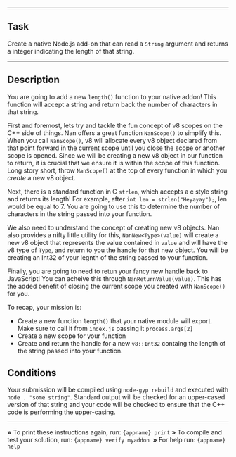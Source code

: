 ----------------------------------------------------------------------

## Task

Create a native Node.js add-on that can read a `String` argument and returns a integer indicating the length of that string.

----------------------------------------------------------------------

## Description

You are going to add a new `length()` function to your native addon! This function will accept a string and return back the number of characters in that string.

First and foremost, lets try and tackle the fun concept of v8 scopes on the C++ side of things. Nan offers a great function `NanScope()` to simplify this. When you call `NanScope()`, v8 will allocate every v8 object declared from that point forward in the current scope until you close the scope or another scope is opened. Since we will be creating a new v8 object in our function to return, it is crucial that we ensure it is within the scope of this function. Long story short, throw `NanScope()` at the top of every function in which you _create_ a new v8 object.

Next, there is a standard function in C `strlen`, which accepts a c style string and returns its length! For example, after  `int len = strlen("Heyayay");`, len would be equal to 7. You are going to use this to determine the number of characters in the string passed into your function.

We also need to understand the concept of creating new v8 objects. Nan also provides a nifty little utility for this, `NanNew<Type>(value)` will create a new v8 object that represents the value contained in `value` and will have the v8 type of `Type`, and return to you the handle for that new object. You will be creating an Int32 of your legnth of the string passed to your function.

Finally, you are going to need to retun your fancy new handle back to JavaScript! You can acheive this through `NanReturnValue(value)`. This has the added benefit of closing the current scope you created with `NanScope()` for you.

To recap, your mission is:

* Create a new function `length()` that your native module will export. Make sure to call it from `index.js` passing it `process.args[2]`
* Create a new scope for your function
* Create and return the handle for a new `v8::Int32` containg the length of the string passed into your function.

## Conditions

Your submission will be compiled using `node-gyp rebuild` and executed with `node . "some string"`. Standard output will be checked for an upper-cased version of that string and your code will be checked to ensure that the C++ code is performing the upper-casing.

----------------------------------------------------------------------

 __»__ To print these instructions again, run: `{appname} print`
 __»__ To compile and test your solution, run: `{appname} verify myaddon`
  __»__ For help run: `{appname} help`
